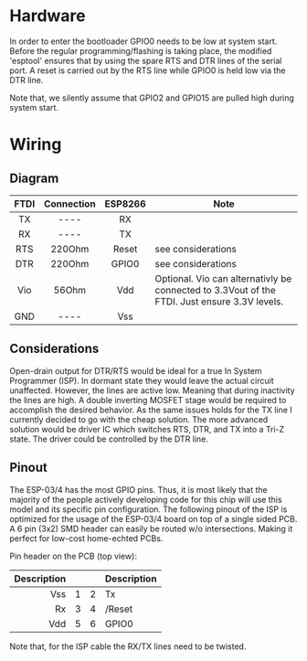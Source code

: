 # Hardware

In order to enter the bootloader GPIO0 needs to be low at system start. Before the regular programming/flashing is taking place, the modified 'esptool' ensures that by using the spare RTS and DTR lines of the serial port. 
A reset is carried out by the RTS line while GPIO0 is held low via the DTR line.

Note that, we silently assume that GPIO2 and GPIO15 are pulled high during system start.

# Wiring

## Diagram

FTDI |Connection| ESP8266 | Note
:-----:|:----------:|:---------:|------
TX   |   ----   | RX      |
RX   |   ----   | TX      | 
RTS  | 220Ohm | Reset   | see considerations
DTR  | 220Ohm | GPIO0   | see considerations
Vio  | 56Ohm | Vdd     | Optional. Vio can alternativly be connected to 3.3Vout of the FTDI. Just ensure 3.3V levels.
GND  |   ----   | Vss     |


## Considerations
Open-drain output for DTR/RTS would be ideal for a true In System Programmer (ISP). In dormant state they would leave the actual circuit unaffected. However, the lines are active low. Meaning that during inactivity the lines are high. A double inverting MOSFET stage would be required to accomplish the desired behavior. As the same issues holds for the TX line I currently decided to go with the cheap solution. The more advanced solution would be driver IC which switches RTS, DTR, and TX into a Tri-Z state. The driver could be controlled by the DTR line.

## Pinout

The ESP-03/4 has the most GPIO pins. Thus, it is most likely that the majority of the people actively developing code for this chip will use this model and its specific pin configuration. 
The following pinout of the ISP is optimized for the usage of the ESP-03/4 board on top of a single sided PCB. A 6 pin (3x2) SMD header can easily be routed w/o intersections. Making it perfect for low-cost home-echted PCBs.
 
Pin header on the PCB (top view):

Description |   |   | Description
------------:|:---:|:---:|:------------
Vss         | 1 | 2 | Tx
Rx          | 3 | 4 | /Reset
Vdd         | 5 | 6 | GPIO0

Note that, for the ISP cable the RX/TX lines need to be twisted.

 


